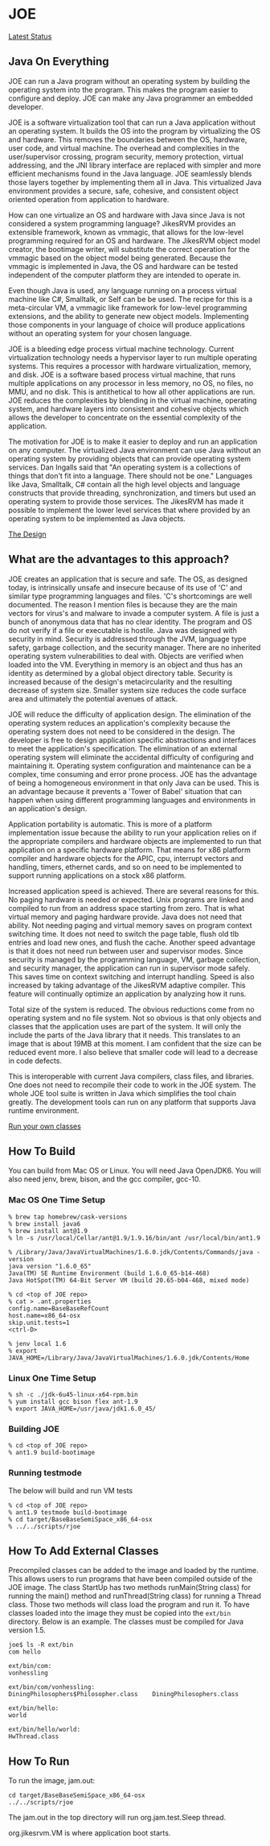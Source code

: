 # JOE

[Latest Status](https://github.com/joekoolade/JOE/wiki)

## Java On Everything

JOE can run a Java program without an operating system by building the operating system into the program. This makes the program easier to configure and deploy. JOE can make any Java programmer an embedded developer.

JOE is a software virtualization tool that can run a Java application without an operating system. It builds the OS into the program by virtualizing the OS and hardware. This removes the boundaries between the OS, hardware, user code, and virtual machine. The overhead and complexities in the user/supervisor crossing, program security, memory protection, virtual addressing, and the JNI library interface are replaced with simpler and more efficient mechanisms found in the Java language. JOE seamlessly blends those layers together by implementing them all in Java. This virtualized Java environment provides a secure, safe, cohesive, and consistent object oriented operation from application to hardware.

How can one virtualize an OS and hardware with Java since Java is not considered a system programming language? JikesRVM provides an extensible framework, known as vmmagic, that allows for the low-level programming required for an OS and hardware. The JikesRVM object model creator, the bootimage writer, will substitute the correct operation for the vmmagic based on the object model being generated. Because the vmmagic is implemented in Java, the OS and hardware can be tested independent of the computer platform they are intended to operate in.

Even though Java is used, any language running on a process virtual machine like C#, Smalltalk, or Self can be be used. The recipe for this is a meta-circular VM, a vmmagic like framework for low-level programming extensions, and the ability to generate new object models. Implementing those components in your language of choice will produce applications without an operating system for your chosen language.

JOE is a bleeding edge process virtual machine technology. Current virtualization technology needs a hypervisor layer to run multiple operating systems.  This requires  a processor with hardware virtualization, memory, and disk. JOE is a software based process virtual machine, that runs multiple applications on any processor in less memory, no OS, no files, no MMU, and no disk. This is antithetical to how all other applications are run. JOE reduces the complexities by blending in the virtual machine, operating system, and hardware layers into consistent and cohesive objects which allows the developer to concentrate on the essential complexity of the application.

The motivation for JOE is to make it easier to deploy and run an application on any computer. The virtualized Java environment can use Java without an operating system by providing objects that can provide operating system services. Dan Ingalls said that "An operating system is a collections of things that don't fit into a language. There should not be one." Languages like Java, Smalltalk, C# contain all the high level objects and language constructs that provide threading, synchronization, and timers but used an operating system to provide those services. The JikesRVM has made it possible to implement the lower level services that where provided by an operating system to be implemented as Java objects.

[The Design](DESIGN.md)

## What are the advantages to this approach?

JOE creates an application that is secure and safe. The OS, as designed today, is intrinsically unsafe and insecure because of its  use of  'C' and similar type programming languages and files. 'C's shortcomings are well documented. The reason I mention files is because they are the main vectors for virus's and malware to invade a computer system. A file is just a bunch of anonymous data that has no clear identity. The program and OS  do not verify if a file or executable is hostile. Java was designed with security in mind. Security is addressed through the JVM, language type safety, garbage collection, and the security manager. There are no inherited operating system vulnerabilities to deal with. Objects are verified when loaded into the VM. Everything in memory is an object and thus has an identity as determined by a global object directory table. Security is increased because of the design's metacircularity and the resulting decrease of system size. Smaller system size reduces the code surface area and ultimately the potential avenues of attack.

JOE will reduce the difficulty of application design. The elimination of the operating system  reduces an application's complexity because the operating system does not need to be considered in the design. The developer is free to design application specific abstractions and interfaces to meet the application's specification. The elimination of an external operating system will eliminate the accidental difficulty of configuring and maintaining it. Operating system configuration and maintenance can be a complex, time consuming and error prone process. JOE has the advantage of being a homogeneous environment in that only Java can be used. This is an advantage because it prevents a 'Tower of Babel' situation that can happen when using different programming languages and environments in an application's design.

Application portability is automatic. This is more of a platform implementation issue because the ability to run your application relies on if the appropriate compilers and hardware objects are implemented to run that application on a specific hardware platform. That means for x86 platform compiler and hardware objects for the APIC, cpu, interrupt vectors and handling, timers, ethernet cards, and so on need to be implemented to support running applications on a stock x86 platform.

Increased application speed is achieved. There are several reasons for this. No paging hardware is needed or expected. Unix programs are linked and compiled to run from an address space starting from zero. That is what virtual memory and paging hardware provide. Java does not need that ability. Not needing paging and virtual memory saves on program context switching time. It does not need to switch the page table, flush old tlb entries and load new ones, and flush the cache. Another speed advantage is that it does not need run between user and supervisor modes. Since security is managed by the programming language, VM, garbage collection, and security manager, the application can run in supervisor mode safely. This saves time on context switching and interrupt handling. Speed is also increased by taking advantage of the JikesRVM adaptive compiler. This feature will continually optimize an application by analyzing how it runs.

Total size of the system is reduced. The obvious reductions come from no operating system and no file system. Not so obvious is that only objects and classes that the application uses are part of the system. It will only the include the parts of the Java library that it needs. This translates to an image that is about 19MB at this moment. I am confident that the size can be reduced event more. I also believe that smaller code will lead to a decrease in code defects.

This is interoperable with current Java compilers, class files, and libraries. One does not need to recompile their code to work in the JOE system. The whole JOE tool suite is written in Java which simplifies the tool chain greatly. The development tools can run on any platform that supports Java runtime environment.

[Run your own classes](HelloWorldClass.md)

## How To Build

You can build from Mac OS or Linux. You will need Java OpenJDK6. You will also need jenv, brew, bison, and the gcc compiler, gcc-10.

### Mac OS One Time Setup
```
% brew tap homebrew/cask-versions
% brew install java6
% brew install ant@1.9
% ln -s /usr/local/Cellar/ant@1.9/1.9.16/bin/ant /usr/local/bin/ant1.9

% /Library/Java/JavaVirtualMachines/1.6.0.jdk/Contents/Commands/java -version
java version "1.6.0_65"
Java(TM) SE Runtime Environment (build 1.6.0_65-b14-468)
Java HotSpot(TM) 64-Bit Server VM (build 20.65-b04-468, mixed mode)

% cd <top of JOE repo>
% cat > .ant.properties
config.name=BaseBaseRefCount
host.name=x86_64-osx
skip.unit.tests=1
<ctrl-D>

% jenv local 1.6
% export JAVA_HOME=/Library/Java/JavaVirtualMachines/1.6.0.jdk/Contents/Home
```
### Linux One Time Setup
```
% sh -c ./jdk-6u45-linux-x64-rpm.bin
% yum install gcc bison flex ant-1.9
% export JAVA_HOME=/usr/java/jdk1.6.0_45/
```
### Building JOE
```
% cd <top of JOE repo>
% ant1.9 build-bootimage
```
### Running testmode

The below will build and run VM tests

```
% cd <top of JOE repo>
% ant1.9 testmode build-bootimage
% cd target/BaseBaseSemiSpace_x86_64-osx
% ../../scripts/rjoe
```
## How To Add External Classes

Precompiled classes can be added to the image and loaded by the runtime. This allows users to run  programs that have been compiled outside of the JOE image. The class StartUp has two methods runMain(String class) for running the main() method and runThread(String class)  for running a Thread class. Those two methods will class load the program and run it. To have classes loaded into the image they must be copied into the `ext/bin` directory. Below is an example. The classes must be compiled for Java version 1.5.

```
joe$ ls -R ext/bin
com	hello

ext/bin/com:
vonhessling

ext/bin/com/vonhessling:
DiningPhilosophers$Philosopher.class	DiningPhilosophers.class

ext/bin/hello:
world

ext/bin/hello/world:
HwThread.class
```
## How To Run

To run the image, jam.out:

```
cd target/BaseBaseSemiSpace_x86_64-osx
../../scripts/rjoe
```

The jam.out in the top directory will run org.jam.test.Sleep thread.

org.jikesrvm.VM is where application boot starts.
